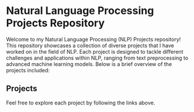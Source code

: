 # Natural Language Processing Projects Repository

Welcome to my Natural Language Processing (NLP) Projects repository! This repository showcases a collection of diverse projects that I have worked on in the field of NLP. Each project is designed to tackle different challenges and applications within NLP, ranging from text preprocessing to advanced machine learning models. Below is a brief overview of the projects included:

## Projects



Feel free to explore each project by following the links above.
